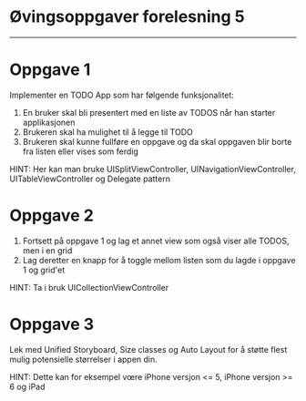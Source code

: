 # Øvingsoppgaver forelesning 5

---

# Oppgave 1

Implementer en TODO App som har følgende funksjonalitet:

1. En bruker skal bli presentert med en liste av TODOS når han starter applikasjonen
2. Brukeren skal ha mulighet til å legge til TODO
3. Brukeren skal kunne fullføre en oppgave og da skal oppgaven blir borte fra listen eller vises som ferdig

HINT: Her kan man bruke UISplitViewController, UINavigationViewController, UITableViewController og Delegate pattern

# Oppgave 2

1. Fortsett på oppgave 1 og lag et annet view som også viser alle TODOS, men i en grid
2. Lag deretter en knapp for å toggle mellom listen som du lagde i oppgave 1 og grid'et

HINT: Ta i bruk UICollectionViewController

# Oppgave 3

Lek med Unified Storyboard, Size classes og Auto Layout for å støtte flest mulig potensielle størrelser i appen din.

HINT: Dette kan for eksempel vœre iPhone versjon <= 5, iPhone versjon >= 6 og iPad
